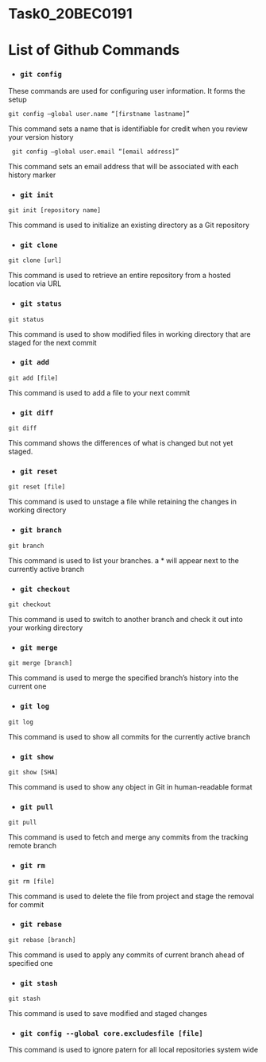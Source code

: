 # Task0_20BEC0191
# List of Github Commands
* ### `git config`
These commands are used for configuring user information. It forms the setup

```git config –global user.name “[firstname lastname]”```

This command sets a name that is identifiable for credit when you review your version history

``` git config –global user.email “[email address]”```

This command sets an email address that will be associated with each history marker

* ### `git init`

```git init [repository name]```

This command is used to initialize an existing directory as a Git repository

* ### `git clone` 

```git clone [url]```

This command is used to retrieve an entire repository from a hosted location via URL

* ### `git status`
```git status```

This command is used to show modified files in working directory that are staged for the next commit

* ### `git add`

```git add [file]```

This command is used to add a file to your next commit

* ### `git diff`

```git diff```

This command shows the differences of what is changed but not yet staged.

* ### `git reset`

```git reset [file]```

This command is used to unstage a file while retaining the changes in working directory

* ### `git branch`

 ```git branch```
 
This command is used to list your branches. a * will appear next to the currently active branch

* ### `git checkout`

```git checkout```

This command is used to switch to another branch and check it out into your working directory

* ### `git merge`

```git merge [branch]```

This command is used to merge the specified branch’s history into the current one

* ### `git log`

```git log```

This command is used to show all commits for the currently active branch

* ### `git show`

`git show [SHA]`

This command is used to show any object in Git in human-readable format

* ### `git pull`

`git pull`

This command is used to fetch and merge any commits from the tracking remote branch

* ###    `git rm`

```git rm [file]```

This command is used to delete the file from project and stage the removal for commit

* ### `git rebase`

```git rebase [branch]```

This command is used to apply any commits of current branch ahead of specified one

* ### `git stash`

```git stash```

This command is used to save modified and staged changes

* ### `git config --global core.excludesfile [file]`

This command is used to ignore patern for all local repositories system wide
